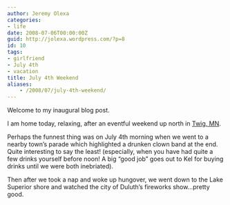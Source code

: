 ```yaml
---
author: Jeremy Olexa
categories:
- life
date: 2008-07-06T00:00:00Z
guid: http://jolexa.wordpress.com/?p=8
id: 10
tags:
- girlfriend
- July 4th
- vacation
title: July 4th Weekend
aliases:
    - /2008/07/july-4th-weekend/
---
```


Welcome to my inaugural blog post.

I am home today, relaxing, after an eventful weekend up north in [Twig, MN][1].

Perhaps the funnest thing was on July 4th morning when we went to a nearby town&#8217;s parade which highlighted a drunken clown band at the end. Quite interesting to say the least! (especially, when you have had quite a few drinks yourself before noon! A big &#8220;good job&#8221; goes out to Kel for buying drinks until we were both inebriated).

Then after we took a nap and woke up hungover, we went down to the Lake Superior shore and watched the city of Duluth&#8217;s fireworks show&#8230;pretty good.

 [1]: http://maps.google.com/maps?f=q&hl=en&geocode=&q=twig,+mn&ie=UTF8&ll=46.832013,-92.275543&spn=0.622899,1.367798&z=10&iwloc=addr